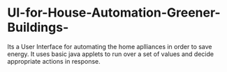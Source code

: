 # UI-for-House-Automation-Greener-Buildings-
Its a User Interface for automating the home aplliances in order to save energy.
It uses basic java applets to run over a set of values and decide appropriate actions in response.
